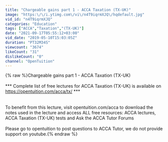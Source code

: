 ```yaml
---
title: "Chargeable gains part 1 - ACCA Taxation (TX-UK)"
image: "https:\/\/i.ytimg.com\/vi\/n4T9iqrmXJQ\/hqdefault.jpg"
vid_id: "n4T9iqrmXJQ"
categories: "Education"
tags: ["ACCA","Taxation","(TX-UK)"]
date: "2021-09-17T05:55:12+03:00"
vid_date: "2019-05-10T15:03:05Z"
duration: "PT32M34S"
viewcount: "3674"
likeCount: "31"
dislikeCount: "0"
channel: "OpenTuition"
---
```

{% raw %}Chargeable gains part 1 - ACCA Taxation (TX-UK)<br /><br />*** Complete list of free lectures for ACCA Taxation (TX-UK) is available on  <a rel="nofollow" target="blank" href="https://opentuition.com/acca/tx/">https://opentuition.com/acca/tx/</a> ***<br /><br /><br />To benefit from this lecture, visit opentuition.com/acca to download the notes used in the lecture and access ALL free resources: ACCA lectures, ACCA Taxation (TX-UK) tests and Ask the ACCA Tutor Forums<br /><br />Please go to opentuition to post questions to ACCA Tutor, we do not provide support on youtube.{% endraw %}
